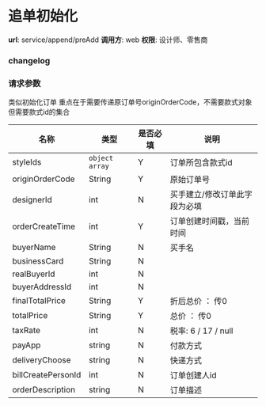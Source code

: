 追单初始化
=======

**url**: service/append/preAdd
**调用方**: web
**权限**: 设计师、零售商

### changelog

### 请求参数
类似初始化订单 重点在于需要传递原订单号originOrderCode，不需要款式对象但需要款式id的集合

|       名称      |      类型      | 是否必填 |              说明             |
|-----------------|----------------|----------|-------------------------------|
| styleIds        | `object array` | Y        | 订单所包含款式id              |
| originOrderCode | String         | Y        | 原始订单号                    |
| designerId      | int            | N        | 买手建立/修改订单此字段为必填 |
| orderCreateTime | int            | Y        | 订单创建时间戳，当前时间      |
| buyerName       | String         | N        | 买手名                        |
| businessCard    | String         | N        | 					          |
| realBuyerId     | int            | N        | 					          |
| buyerAddressId  | int            | N        |						          |
| finalTotalPrice | String         | Y        | 折后总价 ： 传0	 	          |
| totalPrice      | String         | Y        | 总价 ： 传0			          |
| taxRate         | int            | N        | 税率: 6 / 17 / null           |
| payApp          | string         | N        | 付款方式                	  |
| deliveryChoose  | string         | N        | 快递方式             	      |
| billCreatePersonId| int          | N        | 订单创建人id         	      |
| orderDescription| string         | N        | 订单描述            	      |

